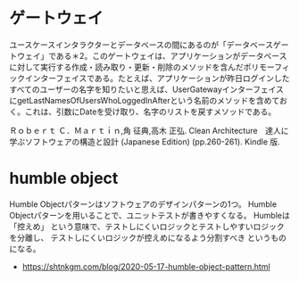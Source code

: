 # ゲートウェイ
ユースケースインタラクターとデータベースの間にあるのが「データベースゲートウェイ」である＊2。このゲートウェイは、アプリケーションがデータベースに対して実行する作成・読み取り・更新・削除のメソッドを含んだポリモーフィックインターフェイスである。たとえば、アプリケーションが昨日ログインしたすべてのユーザーの名字を知りたいと思えば、UserGatewayインターフェイスにgetLastNamesOfUsersWhoLoggedInAfterという名前のメソッドを含めておく。これは、引数にDateを受け取り、名字のリストを戻すメソッドである。

Ｒｏｂｅｒｔ Ｃ．Ｍａｒｔｉｎ,角 征典,高木 正弘. Clean Architecture　達人に学ぶソフトウェアの構造と設計 (Japanese Edition) (pp.260-261). Kindle 版. 

# humble object
Humble Objectパターンはソフトウェアのデザインパターンの1つ。 Humble Objectパターンを用いることで、ユニットテストが書きやすくなる。
Humbleは 「控えめ」 という意味で、テストしにくいロジックとテストしやすいロジックを分離し、 テストしにくいロジックが控えめになるよう分割すべき というものになる。
- https://shtnkgm.com/blog/2020-05-17-humble-object-pattern.html
